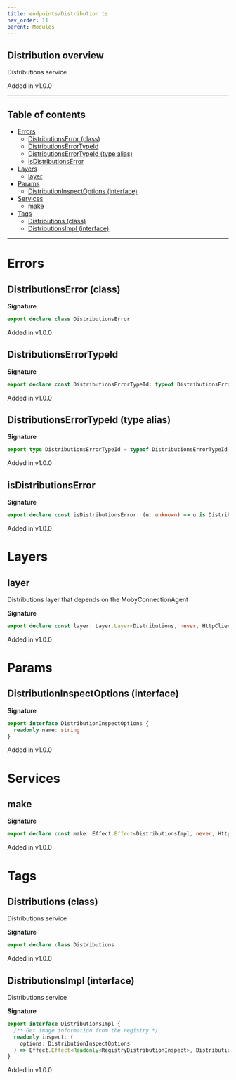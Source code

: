 ```yaml
---
title: endpoints/Distribution.ts
nav_order: 11
parent: Modules
---
```


## Distribution overview

Distributions service

Added in v1.0.0

---

<h2 class="text-delta">Table of contents</h2>

- [Errors](#errors)
  - [DistributionsError (class)](#distributionserror-class)
  - [DistributionsErrorTypeId](#distributionserrortypeid)
  - [DistributionsErrorTypeId (type alias)](#distributionserrortypeid-type-alias)
  - [isDistributionsError](#isdistributionserror)
- [Layers](#layers)
  - [layer](#layer)
- [Params](#params)
  - [DistributionInspectOptions (interface)](#distributioninspectoptions-interface)
- [Services](#services)
  - [make](#make)
- [Tags](#tags)
  - [Distributions (class)](#distributions-class)
  - [DistributionsImpl (interface)](#distributionsimpl-interface)

---

# Errors

## DistributionsError (class)

**Signature**

```ts
export declare class DistributionsError
```

Added in v1.0.0

## DistributionsErrorTypeId

**Signature**

```ts
export declare const DistributionsErrorTypeId: typeof DistributionsErrorTypeId
```

Added in v1.0.0

## DistributionsErrorTypeId (type alias)

**Signature**

```ts
export type DistributionsErrorTypeId = typeof DistributionsErrorTypeId
```

Added in v1.0.0

## isDistributionsError

**Signature**

```ts
export declare const isDistributionsError: (u: unknown) => u is DistributionsError
```

Added in v1.0.0

# Layers

## layer

Distributions layer that depends on the MobyConnectionAgent

**Signature**

```ts
export declare const layer: Layer.Layer<Distributions, never, HttpClient.HttpClient.Default>
```

Added in v1.0.0

# Params

## DistributionInspectOptions (interface)

**Signature**

```ts
export interface DistributionInspectOptions {
  readonly name: string
}
```

Added in v1.0.0

# Services

## make

**Signature**

```ts
export declare const make: Effect.Effect<DistributionsImpl, never, HttpClient.HttpClient.Default>
```

Added in v1.0.0

# Tags

## Distributions (class)

Distributions service

**Signature**

```ts
export declare class Distributions
```

Added in v1.0.0

## DistributionsImpl (interface)

Distributions service

**Signature**

```ts
export interface DistributionsImpl {
  /** Get image information from the registry */
  readonly inspect: (
    options: DistributionInspectOptions
  ) => Effect.Effect<Readonly<RegistryDistributionInspect>, DistributionsError, never>
}
```

Added in v1.0.0
